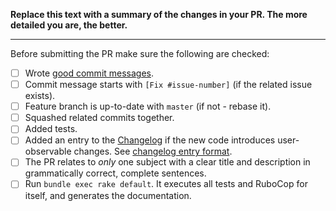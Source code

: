 **Replace this text with a summary of the changes in your PR.
The more detailed you are, the better.**

-----------------

Before submitting the PR make sure the following are checked:

* [ ] Wrote [good commit messages][1].
* [ ] Commit message starts with `[Fix #issue-number]` (if the related issue exists).
* [ ] Feature branch is up-to-date with `master` (if not - rebase it).
* [ ] Squashed related commits together.
* [ ] Added tests.
* [ ] Added an entry to the [Changelog](https://github.com/rubocop-hq/rubocop/blob/master/CHANGELOG.md) if the new code introduces user-observable changes. See [changelog entry format](https://github.com/rubocop-hq/rubocop/blob/master/CONTRIBUTING.md#changelog-entry-format).
* [ ] The PR relates to *only* one subject with a clear title and description in grammatically correct, complete sentences.
* [ ] Run `bundle exec rake default`. It executes all tests and RuboCop for itself, and generates the documentation.

[1]: https://chris.beams.io/posts/git-commit/
